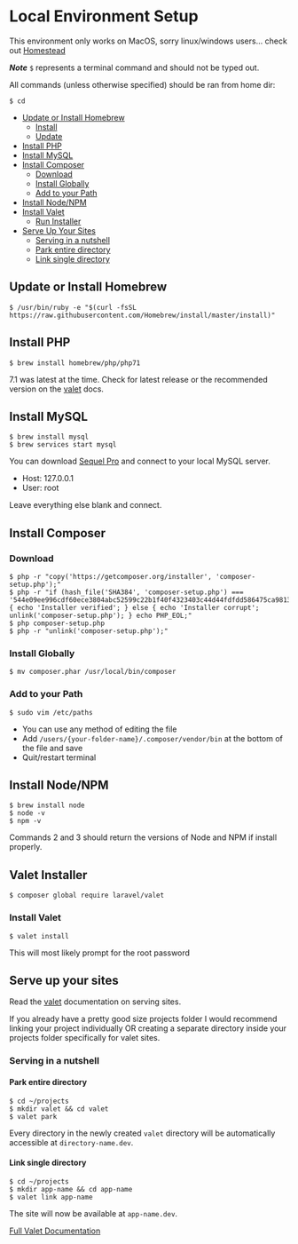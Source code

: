 # Local Environment Setup
This environment only works on MacOS, sorry linux/windows users... check out [Homestead](https://laravel.com/docs/master/homestead)

__*Note*__ `$` represents a terminal command and should not be typed out.

All commands (unless otherwise specified) should be ran from home dir:
```shell
$ cd
```

  - [Update or Install Homebrew](#markdown-header-update-or-install-homebrew)
    - [Install](#markdown-header-install)
    - [Update](#markdown-header-update)
  - [Install PHP](#markdown-header-install-php)
  - [Install MySQL](#markdown-header-install-mysql)
  - [Install Composer](#markdown-header-install-composer)
    - [Download](#markdown-header-download)
    - [Install Globally](#markdown-header-install-globally)
    - [Add to your Path](#markdown-header-add-to-your-path)
  - [Install Node/NPM](#markdown-header-install-node-npm)
  - [Install Valet](#markdown-header-install-valet)
    - [Run Installer](#markdown-header-run-installer)
  - [Serve Up Your Sites](#markdown-header-serve-up-your-sites)
    - [Serving in a nutshell](#markdown-header-serving-in-a-nutshell)
    - [Park entire directory](#markdown-header-park-entire-directory)
    - [Link single directory](#markdown-header-link-single-directory)

## Update or Install Homebrew
```shell
$ /usr/bin/ruby -e "$(curl -fsSL https://raw.githubusercontent.com/Homebrew/install/master/install)"
```

## Install PHP
```shell
$ brew install homebrew/php/php71
```
7.1 was latest at the time. Check for latest release or the recommended version on the [valet](https://laravel.com/docs/master/valet#installation) docs.

## Install MySQL
```shell
$ brew install mysql
$ brew services start mysql
```
You can download [Sequel Pro](https://sequelpro.com/download) and connect to your local MySQL server.

  - Host: 127.0.0.1
  - User: root

Leave everything else blank and connect.

## Install Composer
### Download
```shell
$ php -r "copy('https://getcomposer.org/installer', 'composer-setup.php');"
$ php -r "if (hash_file('SHA384', 'composer-setup.php') === '544e09ee996cdf60ece3804abc52599c22b1f40f4323403c44d44fdfdd586475ca9813a858088ffbc1f233e9b180f061') { echo 'Installer verified'; } else { echo 'Installer corrupt'; unlink('composer-setup.php'); } echo PHP_EOL;"
$ php composer-setup.php
$ php -r "unlink('composer-setup.php');"
```

### Install Globally
```shell
$ mv composer.phar /usr/local/bin/composer
```

### Add to your Path
```shell
$ sudo vim /etc/paths
```

  - You can use any method of editing the file
  - Add `/users/{your-folder-name}/.composer/vendor/bin` at the bottom of the file and save
  - Quit/restart terminal

## Install Node/NPM
```shell
$ brew install node
$ node -v
$ npm -v
```
Commands 2 and 3 should return the versions of Node and NPM if install properly.

## Valet Installer
```shell
$ composer global require laravel/valet
```

### Install Valet
```shell
$ valet install
```
This will most likely prompt for the root password

## Serve up your sites
Read the [valet](https://laravel.com/docs/master/valet#serving-sites) documentation on serving sites.

If you already have a pretty good size projects folder I would recommend linking your project individually OR creating a separate directory inside your projects folder specifically for valet sites.

### Serving in a nutshell
#### Park entire directory
```shell
$ cd ~/projects
$ mkdir valet && cd valet
$ valet park
```
Every directory in the newly created `valet` directory will be automatically accessible at `directory-name.dev`.

#### Link single directory
```shell
$ cd ~/projects
$ mkdir app-name && cd app-name
$ valet link app-name
```
The site will now be available at `app-name.dev`.

[Full Valet Documentation](https://laravel.com/docs/master/valet)
